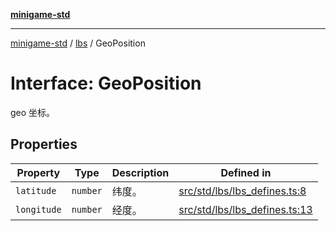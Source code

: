 [**minigame-std**](../../../README.md)

***

[minigame-std](../../../README.md) / [lbs](../README.md) / GeoPosition

# Interface: GeoPosition

geo 坐标。

## Properties

| Property | Type | Description | Defined in |
| ------ | ------ | ------ | ------ |
| `latitude` | `number` | 纬度。 | [src/std/lbs/lbs\_defines.ts:8](https://github.com/JiangJie/minigame-std/blob/8633d80114dee6c79033ec094d8233bd8263bedc/src/std/lbs/lbs_defines.ts#L8) |
| `longitude` | `number` | 经度。 | [src/std/lbs/lbs\_defines.ts:13](https://github.com/JiangJie/minigame-std/blob/8633d80114dee6c79033ec094d8233bd8263bedc/src/std/lbs/lbs_defines.ts#L13) |
